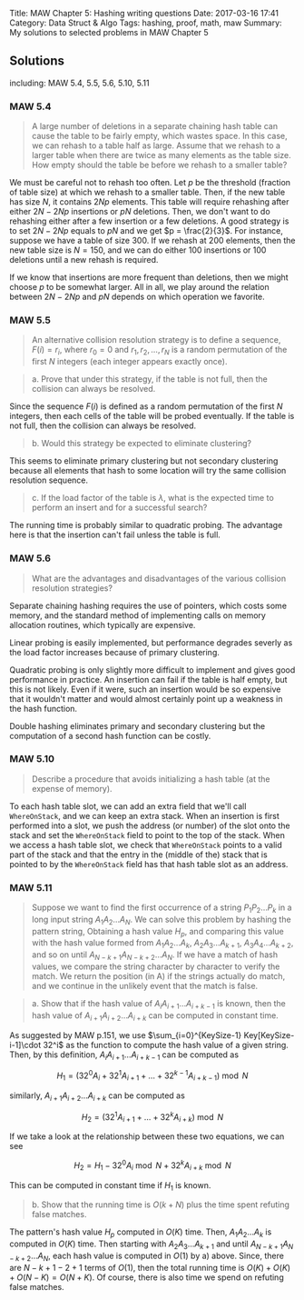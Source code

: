 Title: MAW Chapter 5: Hashing writing questions
Date: 2017-03-16 17:41
Category: Data Struct & Algo
Tags: hashing, proof, math, maw
Summary: My solutions to selected problems in MAW Chapter 5

## Solutions

including: MAW 5.4, 5.5, 5.6, 5.10, 5.11

### MAW 5.4

> A large number of deletions in a separate chaining hash table can cause the 
> table to be fairly empty, which wastes space. In this case, we can rehash to 
> a table half as large. Assume that we rehash to a larger table when there are 
> twice as many elements as the table size. How empty should the table be before
> we rehash to a smaller table?

We must be careful not to rehash too often. Let $p$ be the threshold (fraction of table
size) at which we rehash to a smaller table. Then, if the new table has size $N$, 
it contains $2Np$ elements. This table will require rehashing after either 
$2N-2Np$ insertions or $pN$ deletions. Then, we don't want to do rehashing either 
after a few insertion or a few deletions. A good strategy is to set $2N-2Np$ equals to $pN$
and we get $p = \frac{2}{3}$. For instance, suppose we have a table of size 300.
If we rehash at 200 elements, then the new table size is $N = 150$, and we can do 
either 100 insertions or 100 deletions until a new rehash is required. 

If we know that insertions are more frequent than deletions, then we might choose $p$
to be somewhat larger. All in all, we play around the relation between $2N-2Np$ and 
$pN$ depends on which operation we favorite.

### MAW 5.5

> An alternative collision resolution strategy is to define a sequence, $F(i) = r_i$,
> where $r_0 = 0$ and $r_1, r_2, \dots, r_N$ is a random permutation of the first $N$
> integers (each integer appears exactly once).

> a. Prove that under this strategy, if the table is not full, then the collision can 
> always be resolved.

Since the sequence $F(i)$ is defined as a random permutation of the first $N$ integers,
then each cells of the table will be probed eventually. If the table is not full, then the 
collision can always be resolved.

> b. Would this strategy be expected to eliminate clustering?

This seems to eliminate primary clustering but not secondary clustering because
all elements that hash to some location will try the same collision resolution sequence.

> c. If the load factor of the table is $\lambda$, what is the expected time to perform
> an insert and for a successful search?

The running time is probably similar to quadratic probing. The advantage here is that 
the insertion can't fail unless the table is full.

### MAW 5.6

> What are the advantages and disadvantages of the various collision resolution strategies?

Separate chaining hashing requires the use of pointers, which costs some memory, and the 
standard method of implementing calls on memory allocation routines, which typically are
expensive. 

Linear probing is easily implemented, but performance degrades severly as the load 
factor increases because of primary clustering. 

Quadratic probing is only slightly more 
difficult to implement and gives good performance in practice. An insertion can fail 
if the table is half empty, but this is not likely. Even if it were, such an insertion 
would be so expensive that it wouldn't matter and would almost certainly point up a 
weakness in the hash function. 

Double hashing eliminates primary and secondary clustering but the computation of a second
hash function can be costly. 

### MAW 5.10

> Describe a procedure that avoids initializing a hash table (at the expense of memory).

To each hash table slot, we can add an extra field that we'll call `WhereOnStack`, and 
we can keep an extra stack. When an insertion is first performed into a slot, we push
the address (or number) of the slot onto the stack and set the `WhereOnStack` field to point
to the top of the stack. When we access a hash table slot, we check that `WhereOnStack`
points to a valid part of the stack and that the entry in the (middle of the) stack that is 
pointed to by the `WhereOnStack` field has that hash table slot as an address.


### MAW 5.11

> Suppose we want to find the first occurrence of a string $P_1P_2\dots P_k$ in a long 
> input string $A_1A_2\dots A_N$. We can solve this problem by hashing the pattern string,
> Obtaining a hash value $H_p$, and comparing this value with the hash value formed from 
> $A_1A_2\dots A_k$, $A_2A_3\dots A_{k+1}$, $A_3A_4\dots A_{k+2}$, and so on until 
> $A_{N-k+1}A_{N-k+2}\dots A_N$. If we have a match of hash values, we compare the string character
> by character to verify the match. We return the position (in A) if the strings actually 
> do match, and we continue in the unlikely event that the match is false.

> a. Show that if the hash value of $A_iA_{i+1}\dots A_{i+k-1}$ is known, then the hash 
> value of $A_{i+1}A_{i+2}\dots A_{i+k}$ can be computed in constant time.

As suggested by MAW p.151, we use $\sum_{i=0}^{KeySize-1} Key[KeySize-i-1]\cdot 32^i$
as the function to compute the hash value of a given string. Then, by this definition,
$A_iA_{i+1}\dots A_{i+k-1}$ can be computed as 

$$
H_1 = (32^0A_i + 32^1A_{i+1} + \dots + 32^{k-1}A_{i+k-1}) \bmod N
$$

similarly, $A_{i+1}A_{i+2}\dots A_{i+k}$ can be computed as 

$$
H_2 = (32^1A_{i+1} + \dots + 32^kA_{i+k}) \bmod N
$$

If we take a look at the relationship between these two equations, we can see 

$$
H_2 = H_1 - 32^0A_i \bmod N + 32^kA_{i+k} \bmod N
$$

This can be computed in constant time if $H_1$ is known.

> b. Show that the running time is $O(k+N)$ plus the time spent refuting false matches.

The pattern's hash value $H_p$ computed in $O(K)$ time. Then, $A_1A_2\dots A_k$
is computed in $O(K)$ time. Then starting with $A_2A_3\dots A_{k+1}$ and until
$A_{N-k+1}A_{N-k+2}\dots A_N$, each hash value is computed in $O(1)$ by a) above.
Since, there are $N-k+1-2+1$ terms of $O(1)$, then the total running time is
$O(K) + O(K) + O(N-K) = O(N+K)$. Of course, there is also time we spend on refuting false
matches.